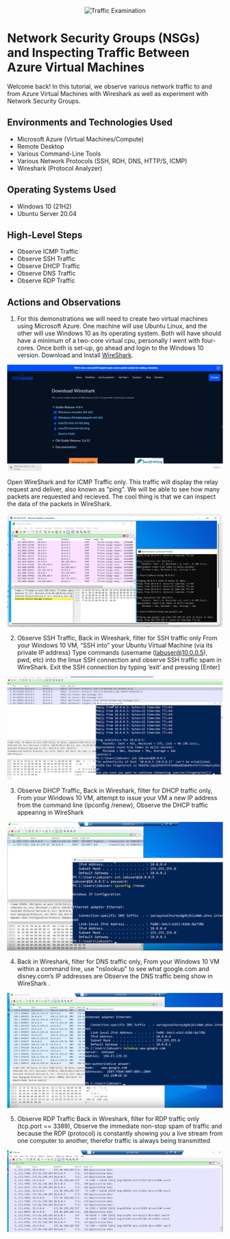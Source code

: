 <p align="center">
<img src="https://i.imgur.com/Ua7udoS.png" alt="Traffic Examination"/>
</p>

<h1>Network Security Groups (NSGs) and Inspecting Traffic Between Azure Virtual Machines</h1>
Welcome back! In this tutorial, we observe various network traffic to and from Azure Virtual Machines with Wireshark as well as experiment with Network Security Groups. <br />

<h2>Environments and Technologies Used</h2>

- Microsoft Azure (Virtual Machines/Compute)
- Remote Desktop
- Various Command-Line Tools
- Various Network Protocols (SSH, RDH, DNS, HTTP/S, ICMP)
- Wireshark (Protocol Analyzer)

<h2>Operating Systems Used </h2>

- Windows 10 (21H2)
- Ubuntu Server 20.04

<h2>High-Level Steps</h2>

- Observe ICMP Traffic
- Observe SSH Traffic
- Observe DHCP Traffic
- Observe DNS Traffic
- Observe RDP Traffic

<h2>Actions and Observations</h2>

1. For this demonstrations we will need to create two virtual machines using Microsoft Azure. One machine will use Ubuntu Linux, and the other will use Windows 10 as its operating system. Both will have should have a minimum of a two-core virtual cpu, personally I went with four-cores. Once both is set-up, go ahead and login to the Windows 10 version. Download and Install [WireShark](https://www.wireshark.org/download.html). 

![](https://github.com/odiraonodugo/image/blob/main/Screenshot%202023-04-06%20170249.png)


Open WireShark and for ICMP Traffic only. This traffic will display the relay request and deliver, also known as "ping". We will be able to see how many packets are requested and recieved. The cool thing is that we can inspect the data of the packets in WireShark. 

![](https://github.com/odiraonodugo/image/blob/main/Screenshot%202023-04-06%20154637.png)

2. Observe SSH Traffic, Back in Wireshark, filter for SSH traffic only
From your Windows 10 VM, “SSH into” your Ubuntu Virtual Machine (via its private IP address)
Type commands (username (labuser@10.0.0.5), pwd, etc) into the linux SSH connection and observe SSH traffic spam in WireShark.   Exit the SSH connection by typing ‘exit’ and pressing [Enter]


![](https://github.com/odiraonodugo/image/blob/main/Screenshot%202023-04-06%20155237.png)


3. Observe DHCP Traffic, Back in Wireshark, filter for DHCP traffic only, From your Windows 10 VM, attempt to issue your VM a new IP address from the command line (ipconfig /renew),  Observe the DHCP traffic appearing in WireShark
 

![](https://github.com/odiraonodugo/image/blob/main/Screenshot%202023-04-06%20155640.png)

4. Back in Wireshark, filter for DNS traffic only, From your Windows 10 VM within a command line, use "nslookup" to see what google.com and disney.com’s IP addresses are
  Observe the DNS traffic being show in WireShark
. 

![](https://github.com/odiraonodugo/image/blob/main/Screenshot%202023-04-06%20155726.png)

5. Observe RDP Traffic
Back in Wireshark, filter for RDP traffic only (tcp.port == 3389), Observe the immediate non-stop spam of traffic and because the RDP (protocol) is constantly showing you a live stream from one computer to another, therefor traffic is always being transmitted
 

![](https://github.com/odiraonodugo/image/blob/main/git.png)


